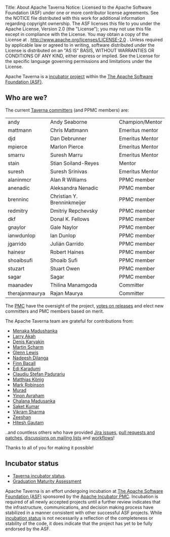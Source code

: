 Title: About Apache Taverna
Notice:    Licensed to the Apache Software Foundation (ASF) under one
           or more contributor license agreements.  See the NOTICE file
           distributed with this work for additional information
           regarding copyright ownership.  The ASF licenses this file
           to you under the Apache License, Version 2.0 (the
           "License"); you may not use this file except in compliance
           with the License.  You may obtain a copy of the License at
           .
             http://www.apache.org/licenses/LICENSE-2.0
           .
           Unless required by applicable law or agreed to in writing,
           software distributed under the License is distributed on an
           "AS IS" BASIS, WITHOUT WARRANTIES OR CONDITIONS OF ANY
           KIND, either express or implied.  See the License for the
           specific language governing permissions and limitations
           under the License.

Apache Taverna is a [incubator project](http://incubator.apache.org/) within the
[The Apache Software Foundation (ASF)](http://www.apache.org/).



## Who are we?

The current [Taverna committers](http://people.apache.org/phonebook.html?podling=taverna) (and
PPMC members) are:

</style>
<table class="table table-striped">
<thead>
</thead>
<tbody>
  <tr><td>andy</td><td>Andy Seaborne</td> <td>Champion/Mentor</td></tr>
  <tr><td>mattmann</td><td>Chris Mattmann</td> <td>Emeritus mentor</td></tr>
  <tr><td>djd</td><td>Dan Debrunner</td> <td>Emeritus Mentor</td></tr>
  <tr><td>mpierce</td><td>Marlon Pierce</td> <td>Emeritus Mentor</td></tr>
  <tr><td>smarru</td><td>Suresh Marru</td> <td>Emeritus Mentor</td></tr>
  <tr><td>stain</td><td>Stian Soiland-Reyes</td> <td>Mentor</td></tr>
  <tr><td>suresh</td><td>Suresh Srinivas</td> <td>Emeritus Mentor</td></tr>
  <tr><td>alaninmcr</td><td>Alan R Williams</td> <td>PPMC member</td></tr>
  <tr><td>anenadic</td><td>Aleksandra Nenadic</td> <td>PPMC member</td></tr>
  <tr><td>brenninc</td><td>Christian Y. Brenninkmeijer</td> <td>PPMC member</td></tr>
  <tr><td>redmitry</td><td>Dmitriy Repchevsky</td> <td>PPMC member</td></tr>
  <tr><td>dkf</td><td>Donal K. Fellows</td> <td>PPMC member</td></tr>
  <tr><td>gnaylor</td><td>Gale Naylor</td> <td>PPMC member</td></tr>
  <tr><td>ianwdunlop</td><td>Ian Dunlop</td> <td>PPMC member</td></tr>
  <tr><td>jgarrido</td><td>Julián Garrido</td> <td>PPMC member</td></tr>
  <tr><td>hainesr</td><td>Robert Haines</td> <td>PPMC member</td></tr>
  <tr><td>shoaibsufi</td><td>Shoaib Sufi</td> <td>PPMC member</td></tr>
  <tr><td>stuzart</td><td>Stuart Owen</td> <td>PPMC member</td></tr>
  <tr><td>sagar</td><td>Sagar</td> <td>PPMC member</td></tr>
  <tr><td>maanadev</td><td>Thilina Manamgoda</td> <td>Committer</td></tr>
  <tr><td>therajanmaurya</td><td>Rajan Maurya</td> <td>Committer</td></tr>
</tbody>
</table>

The [PMC](https://www.apache.org/dev/pmc.html) have the oversight of the
project, [votes on releases](https://www.apache.org/foundation/voting.html)
and elect new committers and PMC members based on merit.

The Apache Taverna team are grateful for contributions from:

* [Menaka Madushanka](https://github.com/menaka121)
* [Larry Akah](https://github.com/larrytech7)
* [Denis Karyakin](https://github.com/Samhane)
* [Martin Scharm](http://orcid.org/0000-0003-4519-7030)
* [Glenn Lewis](https://github.com/gmlewis)
* [Nadeesh Dilanga](https://github.com/NadeeshDilanga)
* [Finn Bacall](https://github.com/fbacall)
* [Edi Karadumi](https://github.com/edikaradumi)
* [Claudiu Stefan Padurariu](https://github.com/PCStefan)
* [Matthias König](https://orcid.org/0000-0003-1725-179X)
* [Mark Robinson](http://orcid.org/0000-0002-8184-7507)
* [Murad](https://github.com/m-murad)
* [Yinon Avraham](https://github.com/yinonavraham)
* [Chalana Madusanka](https://github.com/Chalana)
* [Saket Kumar](https://github.com/saketkumar95)
* [Vikram Sharma](https://github.com/300vikram) 
* [Zeeshan](https://github.com/nyu-zeeshan)
* [Hitesh Gautam](https://github.com/Hiteshgautam01)



..and countless others who have provided
[Jira issues](/community/issue-tracker),
[pull requests and patches](/download/code/#contribute-to-apache-taverna),
[discussions on mailing lists](/community/lists) and
[workflows](http://www.myexperiment.org/workflows)!

<p class="lead">Thanks to all of you for making it possible!</p>




## Incubator status

* [Taverna incubator status](http://incubator.apache.org/projects/taverna.html).
* [Graduation Maturity Assessment](https://cwiki.apache.org/confluence/display/TAVERNADEV/2016-03+Taverna+Graduation+Maturity+Assessment)

Apache Taverna is an effort undergoing incubation at
[The Apache Software Foundation (ASF)](http://apache.org/)
sponsored by the [Apache Incubator PMC](http://incubator.apache.org/).
Incubation is required of all newly accepted projects until a further review
indicates that the infrastructure, communications, and decision making process
have stabilized in a manner consistent with other successful ASF projects.
While [incubation status](http://incubator.apache.org/projects/taverna.html)
is not necessarily a reflection of the completeness or
stability of the code, it does indicate that the project has yet to be fully
endorsed by the ASF.

